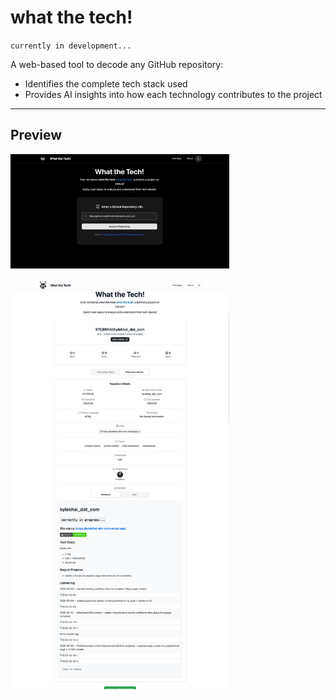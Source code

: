 # what the tech!

`currently in development...`

A web-based tool to decode any GitHub repository:

- Identifies the complete tech stack used
- Provides AI insights into how each technology contributes to the project

---

## Preview

<img src="./public/readme/readme-may-10-2025-p2.png" width="350" alt="Preview 1"/>
<br>
<br>

<img src="./public/readme/readme-may-10-2025-p1.png" width="350" alt="Preview 2"/>
